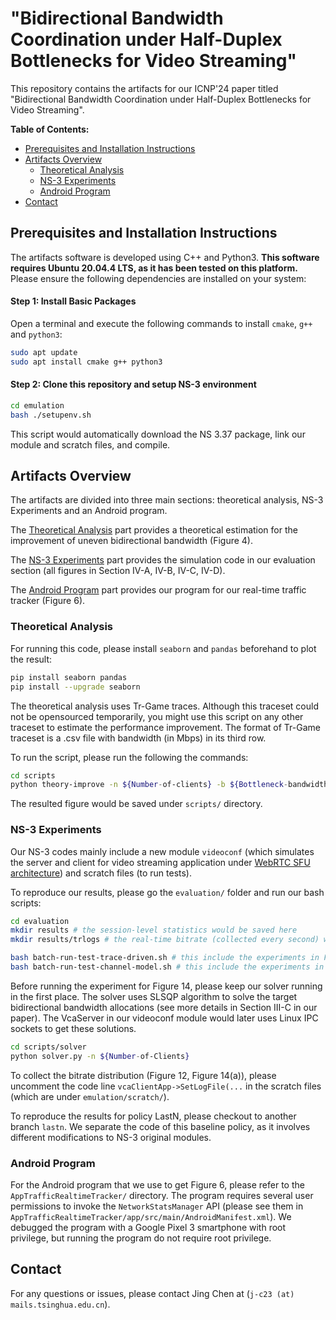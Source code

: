 # "Bidirectional Bandwidth Coordination under Half-Duplex Bottlenecks for Video Streaming"

This repository contains the artifacts for our ICNP'24 paper titled "Bidirectional Bandwidth Coordination under Half-Duplex Bottlenecks for Video Streaming".

**Table of Contents:**

*  [Prerequisites and Installation Instructions](#prerequisites-and-installation-instructions)
*  [Artifacts Overview](#artifacts-overview)
    * [Theoretical Analysis](#theoretical-analysis)
    * [NS-3 Experiments](#ns-3-experiments)
    * [Android Program](#android-program)
*  [Contact](#contact) 


## Prerequisites and Installation Instructions
The artifacts software is developed using C++ and Python3. 
**This software requires Ubuntu 20.04.4 LTS, as it has been tested on this platform.**
Please ensure the following dependencies are installed on your system:

#### Step 1: Install Basic Packages
Open a terminal and execute the following commands to install `cmake`, `g++` and `python3`:
```bash
sudo apt update
sudo apt install cmake g++ python3
```

#### Step 2: Clone this repository and setup NS-3 environment

```bash
cd emulation
bash ./setupenv.sh
```

This script would automatically download the NS 3.37 package, link our module and scratch files, and compile.


## Artifacts Overview

The artifacts are divided into three main sections: theoretical analysis, NS-3 Experiments and an Android program.

The [Theoretical Analysis](#theoretical-analysis) part provides a theoretical estimation for the improvement of uneven bidirectional bandwidth (Figure 4).

The [NS-3 Experiments](#ns-3-experiments) part provides the simulation code in our evaluation section (all figures in Section IV-A, IV-B, IV-C, IV-D).

The [Android Program](#android-program) part provides our program for our real-time traffic tracker (Figure 6).

### Theoretical Analysis

For running this code, please install `seaborn` and `pandas` beforehand to plot the result:

```bash
pip install seaborn pandas
pip install --upgrade seaborn
```

The theoretical analysis uses Tr-Game traces. Although this traceset could not be opensourced temporarily, you might use this script on any other traceset to estimate the performance improvement. The format of Tr-Game traceset is a .csv file with bandwidth (in Mbps) in its third row.

To run the script, please run the following the commands:

```bash
cd scripts
python theory-improve -n ${Number-of-clients} -b ${Bottleneck-bandwidth-in-Mbps} -a ${Application-maximum-bandwidth-in-Mbps} -k ${uplink-bandwidth/total-bandwidth} -f ${Directory-to-traceset}
```

The resulted figure would be saved under `scripts/` directory.

### NS-3 Experiments

Our NS-3 codes mainly include a new module `videoconf` (which simulates the server and client for video streaming application under [WebRTC SFU architecture](https://getstream.io/blog/what-is-a-selective-forwarding-unit-in-webrtc/)) and scratch files (to run tests). 

To reproduce our results, please go the `evaluation/` folder and run our bash scripts:

```bash
cd evaluation
mkdir results # the session-level statistics would be saved here
mkdir results/trlogs # the real-time bitrate (collected every second) would be saved here

bash batch-run-test-trace-driven.sh # this include the experiments in Figure 11-13 (for Plum, Vanilla and TACK)
bash batch-run-test-channel-model.sh # this include the experiments in Figure 14
```

Before running the experiment for Figure 14, please keep our solver running in the first place. The solver uses SLSQP algorithm to solve the target bidirectional bandwidth allocations (see more details in Section III-C in our paper). The VcaServer in our videoconf module would later uses Linux IPC sockets to get these solutions.

```bash
cd scripts/solver
python solver.py -n ${Number-of-Clients}
``` 

To collect the bitrate distribution (Figure 12, Figure 14(a)), please uncomment the code line  `vcaClientApp->SetLogFile(...` in the scratch files (which are under `emulation/scratch/`).

To reproduce the results for policy LastN, please checkout to another branch `lastn`. We separate the code of this baseline policy, as it involves different modifications to NS-3 original modules.


### Android Program

For the Android program that we use to get Figure 6, please refer to the `AppTrafficRealtimeTracker/` directory. The program requires several user permissions to invoke the `NetworkStatsManager` API (please see them in `AppTrafficRealtimeTracker/app/src/main/AndroidManifest.xml`). We debugged the program with a Google Pixel 3 smartphone with root privilege, but running the program do not require root privilege.


## Contact
For any questions or issues, please contact Jing Chen at (`j-c23 (at) mails.tsinghua.edu.cn`).